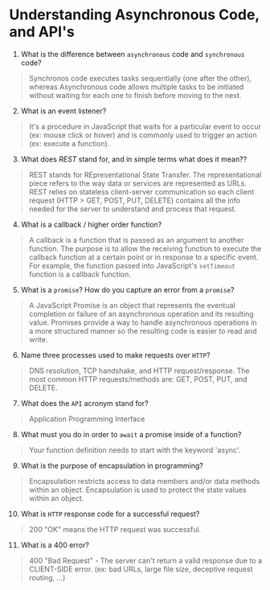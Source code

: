 # Understanding Asynchronous Code, and API's
01. What is the difference between `asynchronous` code and `synchronous` code?

  > Synchronos code executes tasks sequentially (one after the other), whereas Asynchronous code allows multiple tasks to be initiated without waiting for each one to finish before moving to the next.

02. What is an event listener?

  > It's a procedure in JavaScript that waits for a particular event to occur (ex: mouse click or hover) and is commonly used to trigger an action (ex: execute a function).

03. What does *REST* stand for, and in simple terms what does it mean??

  > REST stands for REpresentational State Transfer. The representational piece refers to the way data or services are represented as URLs. REST relies on stateless client-server communication so each client request (HTTP > GET, POST, PUT, DELETE) contains all the info needed for the server to understand and process that request.

04. What is a callback / higher order function?

  > A callback is a function that is passed as an argument to another function. The purpose is to allow the receiving function to execute the callback function at a certain point or in response to a specific event. For example, the function passed into JavaScript's `setTimeout` function is a callback function.

05. What is a `promise`? How do you capture an error from a `promise`?

  > A JavaScript Promise is an object that represents the eventual completion or failure of an asynchronous operation and its resulting value. Promises provide a way to handle asynchronous operations in a more structured manner so the resulting code is easier to read and write.

06. Name three processes used to make requests over `HTTP`?

  > DNS resolution, TCP handshake, and HTTP request/response. The most common HTTP requests/methods are: GET, POST, PUT, and DELETE.

07. What does the `API` acronym stand for?

  > Application Programming Interface

08. What must you do in order to `await` a promise inside of a function?

  > Your function definition needs to start with the keyword 'async'.

09. What is the purpose of encapsulation in programming?

  > Encapsulation restricts access to data members and/or data methods within an object. Encapsulation is used to protect the state values within an object.

10. What is `HTTP` response code for a successful request?

  > 200 "OK" means the HTTP request was successful. 

11. What is a 400 error?

  > 400 "Bad Request" - The server can't return a valid response due to a CLIENT-SIDE error. (ex: bad URLs, large file size, deceptive request routing, ...)
